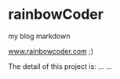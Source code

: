 rainbowCoder
============

my blog markdown

www.rainbowcoder.com   ;)

The detail of this project is:
... ...
